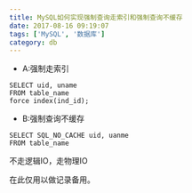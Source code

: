 ```yaml
---
title: MySQL如何实现强制查询走索引和强制查询不缓存
date: 2017-08-16 09:19:07
tags: ['MySQL', '数据库']
category: db
---
```


- A:强制走索引

```
SELECT uid, uname
FROM table_name
force index(ind_id);
```

- B:强制查询不缓存

```
SELECT SQL_NO_CACHE uid, uanme
FROM table_name
```

不走逻辑IO，走物理IO

在此仅用以做记录备用。
